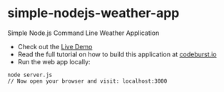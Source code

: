 # simple-nodejs-weather-app
Simple Node.js Command Line Weather Application

* Check out the [Live Demo]()
* Read the full tutorial on how to build this application at [codeburst.io](https://codeburst.io)
* Run the web app locally:
```
node server.js
// Now open your browser and visit: localhost:3000
```


